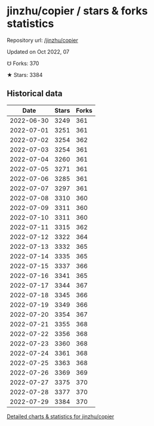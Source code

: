 # jinzhu/copier / stars & forks statistics

Repository url: [/jinzhu/copier](https://github.com/jinzhu/copier)

Updated on Oct 2022, 07

☋ Forks: 370

★ Stars: 3384

## Historical data
| Date | Stars | Forks |
|------|-------|-------|
| 2022-06-30 | 3249 | 361 | 
| 2022-07-01 | 3251 | 361 | 
| 2022-07-02 | 3254 | 362 | 
| 2022-07-03 | 3254 | 361 | 
| 2022-07-04 | 3260 | 361 | 
| 2022-07-05 | 3271 | 361 | 
| 2022-07-06 | 3285 | 361 | 
| 2022-07-07 | 3297 | 361 | 
| 2022-07-08 | 3310 | 360 | 
| 2022-07-09 | 3311 | 360 | 
| 2022-07-10 | 3311 | 360 | 
| 2022-07-11 | 3315 | 362 | 
| 2022-07-12 | 3322 | 364 | 
| 2022-07-13 | 3332 | 365 | 
| 2022-07-14 | 3335 | 365 | 
| 2022-07-15 | 3337 | 366 | 
| 2022-07-16 | 3341 | 365 | 
| 2022-07-17 | 3344 | 367 | 
| 2022-07-18 | 3345 | 366 | 
| 2022-07-19 | 3349 | 366 | 
| 2022-07-20 | 3354 | 367 | 
| 2022-07-21 | 3355 | 368 | 
| 2022-07-22 | 3356 | 368 | 
| 2022-07-23 | 3360 | 368 | 
| 2022-07-24 | 3361 | 368 | 
| 2022-07-25 | 3363 | 368 | 
| 2022-07-26 | 3369 | 369 | 
| 2022-07-27 | 3375 | 370 | 
| 2022-07-28 | 3377 | 370 | 
| 2022-07-29 | 3384 | 370 | 


[Detailed charts & statistics for jinzhu/copier](https://reviewgithub.com/rep/jinzhu/copier)
